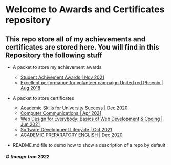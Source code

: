 # Welcome to Awards and Certificates repository
## This repo store all of my achievements and certificates are stored here. You will find in this Repository the following stuff


* A packet to store my achievement awards
  * [Student Achivement Awards | Nov 2021](https://raw.githubusercontent.com/thangtn2101/Awards-Certificate/main/Awards/StudentAchivementAwards.jpg)
  * [Excellent performance for volunteer campaign United red Phoenix | Aug 2018](https://raw.githubusercontent.com/thangtn2101/Awards-Certificate/main/Awards/campaignUnitedredPhoenix.jpg)
* A packet to store certificates
  * [Academic Skills for University Success | Dec 2020](https://www.coursera.org/account/accomplishments/specialization/certificate/CZ78SZVUGK9P)
  * [Computer Communications | Apr 2021](https://www.coursera.org/account/accomplishments/specialization/certificate/JU5NV8QJLS6T)
  * [Web Design for Everybody: Basics of Web Development & Coding | Jun 2021](https://www.coursera.org/account/accomplishments/specialization/certificate/AJV88YUAYFFE)
  * [Software Development Lifecycle | Oct 2021](https://www.coursera.org/account/accomplishments/specialization/certificate/VFAXD6MA2FR7)
  * [ACADEMIC PREPARATORY ENGLISH | Dec 2020](https://fap.fpt.edu.vn/Report/Awa.aspx?id=wrxojWToq34%3d)
  
* README.md file to demo how to show a description of a repo by default



##### © thangn.tran 2022

